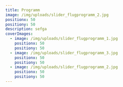 ```yaml
---
title: Programm
image: /img/uploads/slider_flugprogramm_2.jpg
positionx: 50
positiony: 50
description: sefga
coverImages:
  - image: /img/uploads/slider_flugprogramm_1.jpg
    positionx: 50
    positiony: 50
  - image: /img/uploads/slider_flugprogramm_3.jpg
    positionx: 50
    positiony: 50
  - image: /img/uploads/slider_flugprogramm_2.jpg
    positionx: 50
    positiony: 50
---
```



